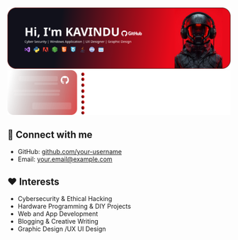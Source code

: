 ###

<div align="left">
  <img src="https://raw.githubusercontent.com/kavidu-kaushalya/kavidu-kaushalya/e1a0efabbdcac027f3907c480b2573163692694f/Group%206.svg" alt="Profile banner 1"/>
</div>

<div>
  <div align="Left">
    <img src="https://raw.githubusercontent.com/kavidu-kaushalya/kavidu-kaushalya/3aaf5664054b95eb1b28c28f68120526ec45078d/Group%208.svg">
</div>

## 🔗 Connect with me
- GitHub: [github.com/your-username](https://github.com/your-username)
- Email: your.email@example.com

## ❤️ Interests
- Cybersecurity & Ethical Hacking  
- Hardware Programming & DIY Projects  
- Web and App Development  
- Blogging & Creative Writing
- Graphic Design /UX UI Design  

